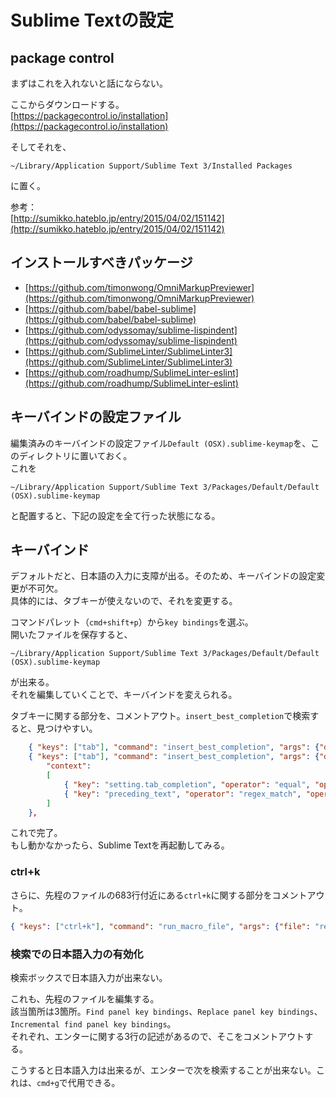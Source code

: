 # Sublime Textの設定

## package control

まずはこれを入れないと話にならない。

ここからダウンロードする。  
[https://packagecontrol.io/installation](https://packagecontrol.io/installation)

そしてそれを、
```
~/Library/Application Support/Sublime Text 3/Installed Packages
```
に置く。

参考：  
[http://sumikko.hateblo.jp/entry/2015/04/02/151142](http://sumikko.hateblo.jp/entry/2015/04/02/151142)

## インストールすべきパッケージ

- [https://github.com/timonwong/OmniMarkupPreviewer](https://github.com/timonwong/OmniMarkupPreviewer)
- [https://github.com/babel/babel-sublime](https://github.com/babel/babel-sublime)
- [https://github.com/odyssomay/sublime-lispindent](https://github.com/odyssomay/sublime-lispindent)
- [https://github.com/SublimeLinter/SublimeLinter3](https://github.com/SublimeLinter/SublimeLinter3)
- [https://github.com/roadhump/SublimeLinter-eslint](https://github.com/roadhump/SublimeLinter-eslint)

## キーバインドの設定ファイル

編集済みのキーバインドの設定ファイル```Default (OSX).sublime-keymap```を、このディレクトリに置いておく。  
これを
```
~/Library/Application Support/Sublime Text 3/Packages/Default/Default (OSX).sublime-keymap
```
と配置すると、下記の設定を全て行った状態になる。


## キーバインド

デフォルトだと、日本語の入力に支障が出る。そのため、キーバインドの設定変更が不可欠。  
具体的には、タブキーが使えないので、それを変更する。

コマンドパレット（```cmd+shift+p```）から```key bindings```を選ぶ。  
開いたファイルを保存すると、
```
~/Library/Application Support/Sublime Text 3/Packages/Default/Default (OSX).sublime-keymap
```
が出来る。  
それを編集していくことで、キーバインドを変えられる。

タブキーに関する部分を、コメントアウト。```insert_best_completion```で検索すると、見つけやすい。

```json
	{ "keys": ["tab"], "command": "insert_best_completion", "args": {"default": "\t", "exact": true} },
	{ "keys": ["tab"], "command": "insert_best_completion", "args": {"default": "\t", "exact": false},
		"context":
		[
			{ "key": "setting.tab_completion", "operator": "equal", "operand": true },
			{ "key": "preceding_text", "operator": "regex_match", "operand": ".*[^0-9]$", "match_all": true },
		]
	},
```

これで完了。  
もし動かなかったら、Sublime Textを再起動してみる。


### ctrl+k

さらに、先程のファイルの683行付近にある```ctrl+k```に関する部分をコメントアウト。

```json
{ "keys": ["ctrl+k"], "command": "run_macro_file", "args": {"file": "res://Packages/Default/Delete to Hard EOL.sublime-macro"} },
```


### 検索での日本語入力の有効化

検索ボックスで日本語入力が出来ない。

これも、先程のファイルを編集する。  
該当箇所は3箇所。```Find panel key bindings```、```Replace panel key bindings```、```Incremental find panel key bindings```。  
それぞれ、エンターに関する3行の記述があるので、そこをコメントアウトする。

こうすると日本語入力は出来るが、エンターで次を検索することが出来ない。これは、```cmd+g```で代用できる。